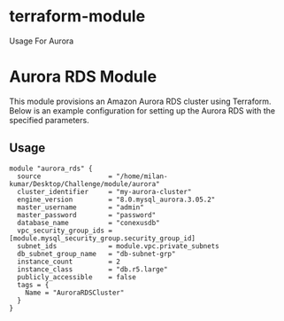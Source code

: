 # terraform-module

Usage For Aurora
  # Aurora RDS Module

This module provisions an Amazon Aurora RDS cluster using Terraform. Below is an example configuration for setting up the Aurora RDS with the specified parameters.

## Usage

```hcl
module "aurora_rds" {
  source                 = "/home/milan-kumar/Desktop/Challenge/module/aurora"
  cluster_identifier     = "my-aurora-cluster"
  engine_version         = "8.0.mysql_aurora.3.05.2"
  master_username        = "admin"
  master_password        = "password"
  database_name          = "conexusdb"
  vpc_security_group_ids = [module.mysql_security_group.security_group_id]
  subnet_ids             = module.vpc.private_subnets
  db_subnet_group_name   = "db-subnet-grp"
  instance_count         = 2
  instance_class         = "db.r5.large"
  publicly_accessible    = false
  tags = {
    Name = "AuroraRDSCluster"
  }
}

